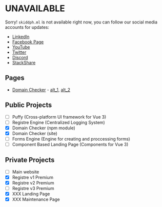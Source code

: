 # UNAVAILABLE
Sorry! `skiddph.ml` is not available right now, you can follow our social media accounts for updates:

- [LinkedIn](https://www.linkedin.com/company/skiddph)
- [Facebook Page](facebook.com/skiddph)
- [YouTube](https://www.youtube.com/channel/UCDmNi0xlNpAFaOa1fAVZBMw)
- [Twitter](https://twitter.com/SkiddPH)
- [Discord](https://discord.gg/ugSanJu5BJ)
- [StackShare](https://stackshare.io/companies/skidd-ph)

## Pages
 - [Domain Checker](https://domains.skiddph.ml) - [alt_1](/domain-checker), [alt_2](https://domains-ph.pages.dev)

## Public Projects
 - [ ] Puffy (Cross-platform UI framework for Vue 3)
 - [ ] Registre Engine (Centralized Logging System)
 - [x] Domain Checker (npm module)
 - [x] Domain Checker (site)
 - [ ] Forms Engine (Engine for creating and proccessing forms)
 - [ ] Component Based Landing Page (Components for Vue 3)

## Private Projects
 - [ ] Main website
 - [x] Registre v1 Premium
 - [x] Registre v2 Premium
 - [ ] Registre v3 Premium
 - [X] XXX Landing Page
 - [X] XXX Maintenance Page
